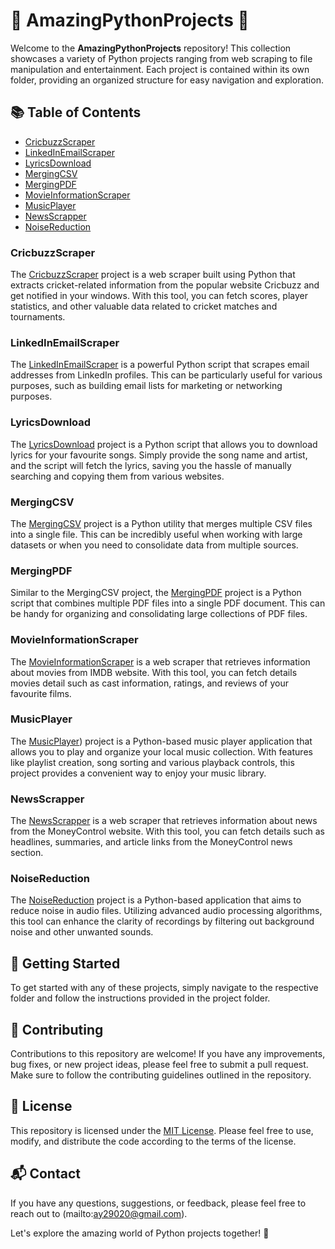 # 🚀 AmazingPythonProjects 🐍

Welcome to the **AmazingPythonProjects** repository! This collection showcases a variety of Python projects ranging from web scraping to file manipulation and entertainment. Each project is contained within its own folder, providing an organized structure for easy navigation and exploration.

## 📚 Table of Contents

- [CricbuzzScraper](#cricbuzzscraper)
- [LinkedInEmailScraper](#linkedinemailscraper)
- [LyricsDownload](#lyricsdownload)
- [MergingCSV](#mergingcsv)
- [MergingPDF](#mergingpdf)
- [MovieInformationScraper](#movieinformationscraper)
- [MusicPlayer](#musicplayer)
- [NewsScrapper](#NewsScrapper)
- [NoiseReduction](#NoiseReduction)

### CricbuzzScraper

The [CricbuzzScraper](https://github.com/Abhishek-yadv/AmazingPythonProjects/tree/master/CricbuzzScrapper) project is a web scraper built using Python that extracts cricket-related information from the popular website Cricbuzz and get notified in your windows. With this tool, you can fetch scores, player statistics, and other valuable data related to cricket matches and tournaments.

### LinkedInEmailScraper

The [LinkedInEmailScraper](https://github.com/Abhishek-yadv/AmazingPythonProjects/tree/master/LinkedInEmailScraper) is a powerful Python script that scrapes email addresses from LinkedIn profiles. This can be particularly useful for various purposes, such as building email lists for marketing or networking purposes.

### LyricsDownload

The [LyricsDownload](https://github.com/Abhishek-yadv/AmazingPythonProjects/tree/master/LyricsDownload) project is a Python script that allows you to download lyrics for your favourite songs. Simply provide the song name and artist, and the script will fetch the lyrics, saving you the hassle of manually searching and copying them from various websites.

### MergingCSV

The [MergingCSV](link_to_mergingcsv_folder) project is a Python utility that merges multiple CSV files into a single file. This can be incredibly useful when working with large datasets or when you need to consolidate data from multiple sources.

### MergingPDF

Similar to the MergingCSV project, the [MergingPDF](https://github.com/Abhishek-yadv/AmazingPythonProjects/tree/master/MergingCSV) project is a Python script that combines multiple PDF files into a single PDF document. This can be handy for organizing and consolidating large collections of PDF files.

### MovieInformationScraper

The [MovieInformationScraper](https://github.com/Abhishek-yadv/AmazingPythonProjects/tree/master/MovieInformationScraper) is a web scraper that retrieves information about movies from IMDB website. With this tool, you can fetch details movies detail such as cast information, ratings, and reviews of your favourite films.

### MusicPlayer

The [MusicPlayer](https://github.com/Abhishek-yadv/AmazingPythonProjects/tree/master/MusicPlayer)) project is a Python-based music player application that allows you to play and organize your local music collection. With features like playlist creation, song sorting and various playback controls, this project provides a convenient way to enjoy your music library.


### NewsScrapper

The [NewsScrapper](https://github.com/Abhishek-yadv/AmazingPythonProjects/tree/master/NewsScrapper) is a web scraper that retrieves information about news from the MoneyControl website. With this tool, you can fetch details such as headlines, summaries, and article links from the MoneyControl news section.


### NoiseReduction

The [NoiseReduction](https://github.com/Abhishek-yadv/AmazingPythonProjects/tree/master/NoiseReduction) project is a Python-based application that aims to reduce noise in audio files. Utilizing advanced audio processing algorithms, this tool can enhance the clarity of recordings by filtering out background noise and other unwanted sounds.
## 🚀 Getting Started

To get started with any of these projects, simply navigate to the respective folder and follow the instructions provided in the project folder.

## 🤝 Contributing

Contributions to this repository are welcome! If you have any improvements, bug fixes, or new project ideas, please feel free to submit a pull request. Make sure to follow the contributing guidelines outlined in the repository.

## 📝 License

This repository is licensed under the [MIT License](link_to_license_file). Please feel free to use, modify, and distribute the code according to the terms of the license.

## 📬 Contact

If you have any questions, suggestions, or feedback, please feel free to reach out to (mailto:ay29020@gmail.com).

Let's explore the amazing world of Python projects together! 🎉

